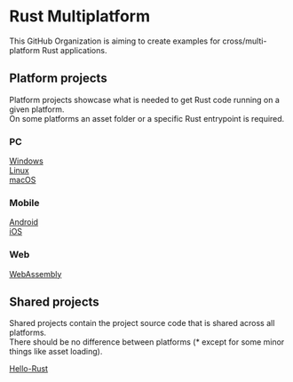 # Rust Multiplatform

This GitHub Organization is aiming to create examples for cross/multi-platform Rust applications.

## Platform projects

Platform projects showcase what is needed to get Rust code running on a given platform.  
On some platforms an asset folder or a specific Rust entrypoint is required.  

### PC

[Windows](https://github.com/rust-multiplatform/Platform-Windows.git)  
[Linux](https://github.com/rust-multiplatform/Platform-Linux.git)  
[macOS](https://github.com/rust-multiplatform/Platform-macOS.git)  

### Mobile

[Android](https://github.com/rust-multiplatform/Platform-Android.git)  
[iOS](https://github.com/rust-multiplatform/Platform-iOS.git)  

### Web

[WebAssembly](https://github.com/rust-multiplatform/Platform-WebAssembly.git)  

## Shared projects

Shared projects contain the project source code that is shared across all platforms.  
There should be no difference between platforms (* except for some minor things like asset loading).

[Hello-Rust](https://github.com/rust-multiplatform/Shared-Hello-Rust.git)
